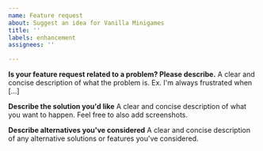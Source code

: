 ```yaml
---
name: Feature request
about: Suggest an idea for Vanilla Minigames
title: ''
labels: enhancement
assignees: ''

---
```


**Is your feature request related to a problem? Please describe.**
A clear and concise description of what the problem is. Ex. I'm always frustrated when [...]

**Describe the solution you'd like**
A clear and concise description of what you want to happen. Feel free to also add screenshots.

**Describe alternatives you've considered**
A clear and concise description of any alternative solutions or features you've considered.
